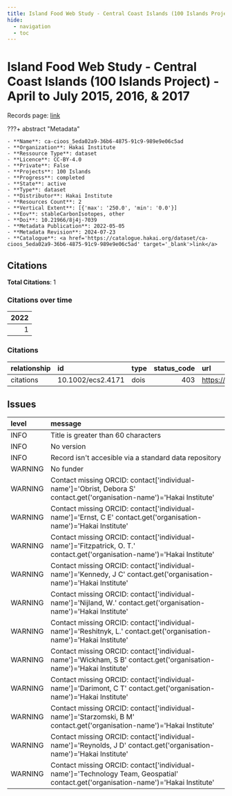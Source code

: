 ```yaml
---
title: Island Food Web Study - Central Coast Islands (100 Islands Project) - April to July 2015, 2016, & 2017
hide:
  - navigation
  - toc
---
```


# Island Food Web Study - Central Coast Islands (100 Islands Project) - April to July 2015, 2016, & 2017

Records page: <a href='https://catalogue.hakai.org/dataset/ca-cioos_5eda02a9-36b6-4875-91c9-989e9e06c5ad' target='_blank'>link</a>

???+ abstract "Metadata"

    - **Name**: ca-cioos_5eda02a9-36b6-4875-91c9-989e9e06c5ad 
    - **Organization**: Hakai Institute 
    - **Ressource Type**: dataset 
    - **Licence**: CC-BY-4.0 
    - **Private**: False 
    - **Projects**: 100 Islands 
    - **Progress**: completed 
    - **State**: active 
    - **Type**: dataset 
    - **Distributor**: Hakai Institute 
    - **Resources Count**: 2 
    - **Vertical Extent**: [{'max': '250.0', 'min': '0.0'}] 
    - **Eov**: stableCarbonIsotopes, other 
    - **Doi**: 10.21966/8j4j-7039 
    - **Metadata Publication**: 2022-05-05 
    - **Metadata Revision**: 2024-07-23 
    - **Catalogue**: <a href='https://catalogue.hakai.org/dataset/ca-cioos_5eda02a9-36b6-4875-91c9-989e9e06c5ad' target='_blank'>link</a> 

<div id='map'></div>


## Citations

**Total Citations**: 1

### Citations over time

|   2022 |
|-------:|
|      1 |

### Citations

| relationship   | id                | type   |   status_code | url                                                               |
|:---------------|:------------------|:-------|--------------:|:------------------------------------------------------------------|
| citations      | 10.1002/ecs2.4171 | dois   |           403 | https://esajournals.onlinelibrary.wiley.com/doi/10.1002/ecs2.4171 |




## Issues
| level   | message                                                                                                                            |
|:--------|:-----------------------------------------------------------------------------------------------------------------------------------|
| INFO    | Title is greater than 60 characters                                                                                                |
| INFO    | No version                                                                                                                         |
| INFO    | Record isn't accesible via a standard data repository                                                                              |
| WARNING | No funder                                                                                                                          |
| WARNING | Contact missing ORCID: contact['individual-name']='Obrist, Debora S' contact.get('organisation-name')='Hakai Institute'            |
| WARNING | Contact missing ORCID: contact['individual-name']='Ernst, C E' contact.get('organisation-name')='Hakai Institute'                  |
| WARNING | Contact missing ORCID: contact['individual-name']='Fitzpatrick, O. T.' contact.get('organisation-name')='Hakai Institute'          |
| WARNING | Contact missing ORCID: contact['individual-name']='Kennedy, J C' contact.get('organisation-name')='Hakai Institute'                |
| WARNING | Contact missing ORCID: contact['individual-name']='Nijland, W.' contact.get('organisation-name')='Hakai Institute'                 |
| WARNING | Contact missing ORCID: contact['individual-name']='Reshitnyk, L.' contact.get('organisation-name')='Hakai Institute'               |
| WARNING | Contact missing ORCID: contact['individual-name']='Wickham, S B' contact.get('organisation-name')='Hakai Institute'                |
| WARNING | Contact missing ORCID: contact['individual-name']='Darimont, C T' contact.get('organisation-name')='Hakai Institute'               |
| WARNING | Contact missing ORCID: contact['individual-name']='Starzomski, B M' contact.get('organisation-name')='Hakai Institute'             |
| WARNING | Contact missing ORCID: contact['individual-name']='Reynolds, J D' contact.get('organisation-name')='Hakai Institute'               |
| WARNING | Contact missing ORCID: contact['individual-name']='Technology Team, Geospatial' contact.get('organisation-name')='Hakai Institute' |


<script>
   document.addEventListener("DOMContentLoaded", function() {
    var map = L.map('map').setView([51.505, -125.09], 5);
    L.tileLayer('https://tile.openstreetmap.org/{z}/{x}/{y}.png', {
        maxZoom: 19,
        attribution: '&copy; <a href="http://www.openstreetmap.org/copyright">OpenStreetMap</a>'
    }).addTo(map);
    var geojsonFeature = {
        "type": "Feature",
        "properties": {
            "name" : "Island Food Web Study - Central Coast Islands (100 Islands Project) - April to July 2015, 2016, & 2017"
        },
        "geometry": {'type': 'Polygon', 'coordinates': [[[-128.6, 51.39], [-127.6, 51.39], [-127.6, 52.08], [-128.6, 52.08], [-128.6, 51.39]]]}
    }
    L.geoJSON(geojsonFeature).addTo(map);
   })
</script>